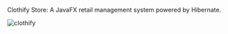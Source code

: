 Clothify Store: A JavaFX retail management system powered by Hibernate.

![clothify](https://github.com/user-attachments/assets/435c0224-1cc8-4ec2-a047-245fe9fb3ff9)
